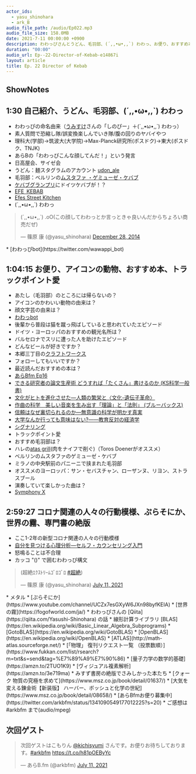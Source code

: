```yaml
---
actor_ids:
  - yasu_shinohara
  - ark_B
audio_file_path: /audio/Ep022.mp3
audio_file_size: 158.0MB
date: 2021-7-11 00:00:00 +0900
description: わわっぴさんとうどん、毛羽部、(´,,•ω•,,`) わわっ、お便り、おすすめ本、ドイツ観光、トラックポイント愛、専門書の絶版などについて話しました。
duration: "00:00"
audio_url: Ep--22-Director-of-Kebab-e14867i
layout: article
title: Ep. 22 Director of Kebab
---
```


## ShowNotes 

## 1:30 自己紹介、うどん、毛羽部、(´,,•ω•,,`) わわっ

* わわっぴの命名由来（[うみすけ](https://twitter.com/umiske)さんの「しのぴー」＋(´,,•ω•,,`) わわっ）
* 素人質問で恐縮し隊/誤変換楽しんでいき隊/腹の回りのヤバイやつ
* 理科大(学部)→筑波大(大学院)→Max-Planck研究所(ポスドク)→東大(ポスドク、TNJK)
* あらBの「わわっぴこんな顔してんだ！」という発言
* 日高屋会、サイゼ会
* うどん：麺スタグラムのアカウント [udon_ale](https://www.instagram.com/udon_ale/?hl=ja)
* 毛羽部：ベルリンの[ムスタファ ・ゲミューゼ・ケバブ](https://tripnote.jp/germany/berlin-mustafas-gemuse-kebab)
* [ケバブグランプリ](https://www.nrg.co.jp/nikkenlease/turkish-festival/)にドイツケバブが！？
* [EFE KEBAB](https://tabelog.com/tokyo/A1319/A131906/13204092/)
* [Efes Street Kitchen](https://tabelog.com/saitama/A1102/A110205/11054604/)
* (´,,•ω•,,`) わわっ
<blockquote class="twitter-tweet"><p lang="ja" dir="ltr">(´,,•ω•,,`) .oO(この顔してわわっとか言っときゃ良いんだからちょろい商売だぜ)</p>&mdash; 篠原 康 (@yasu_shinohara) <a href="https://twitter.com/yasu_shinohara/status/549015901702750208?ref_src=twsrc%5Etfw">December 28, 2014</a></blockquote> <script async src="https://platform.twitter.com/widgets.js" charset="utf-8"></script>
* [わわっぴbot](https://twitter.com/wawappi_bot)

## 1:04:15 お便り、アイコンの動物、おすすめ本、トラックポイント愛

* あたし（毛羽部）のところには帰らないの？
* アイコンのかわいい動物の由来は？
* 顔文字芸の由来は？
* [わわっbot](https://twitter.com/wawabot)
* 後輩から普段は猫を蹴っ飛ばしていると思われていたエピソード
* ドイツ・ヨーロッパのおすすめの観光名所は？
* バルセロナでスリに遭った人を助けたエピソード
* どんなビールが好きですか？
* 本郷三丁目の[クラフトワークス](https://craftworks.owst.jp/)
* フォローしてもいいですか？
* 最近読んだおすすめの本は？
* [あらBfm Ep16](https://anchor.fm/arkbfm/episodes/Ep--16-Torture-Bezos-by-piling-lots-of-Kindle-tablets-on-his-lap-evjktm)
* [できる研究者の論文生産術 どうすれば「たくさん」書けるのか (KS科学一般書)](https://amzn.to/3AQmvy8)
* [文化がヒトを進化させた―人類の繁栄と〈文化-遺伝子革命〉](https://amzn.to/3e3T164)
* [作曲の科学　美しい音楽を生み出す「理論」と「法則」 (ブルーバックス)](https://amzn.to/3wwybTh)
* [信頼はなぜ裏切られるのか―無意識の科学が明かす真実](https://amzn.to/3hWaUVx)
* [大学なんか行っても意味はない?――教育反対の経済学](https://amzn.to/3hWVQqx)
* [シグナリング](https://ja.wikipedia.org/wiki/%E3%82%B7%E3%82%B0%E3%83%8A%E3%83%AA%E3%83%B3%E3%82%B0)
* トラックポイント愛
* おすすめ毛羽部は？
* ハレの[atas grill](https://restaurantguru.com/Atas-Grill-Halle-Saale)(肉をナイフで削ぐ)（Toros Doenerがオススメ）
* ベルリンのムスタファのゲミューゼ・ケバブ
* ミラノの中央駅前のパニーニで挟まれた毛羽部
* オススメのヨーロッパ：サン・セバスチャン、ローザンヌ、リヨン、ストラスブール
* 演奏していて楽しかった曲は？
* [Symphony X](http://www.symphonyx.com/site/)

## 2:59:27 コロナ関連の人々の行動模様、ぷらそにか、世界の霧、専門書の絶版

* ここ1-2年の新型コロナ関連の人々の行動模様
* [自分を見つける心理分析―セルフ・カウンセリング入門](https://amzn.to/3e6dxD3)
* 怒鳴ることは不合理
* カッコ "()" で囲むわわっぴ構文
<blockquote class="twitter-tweet"><p lang="ja" dir="ltr">(超絶ｴｸｽﾄﾘｰﾑｺﾞﾛｺﾞﾛ <a href="https://twitter.com/hashtag/%E8%B6%85%E7%B5%B6?src=hash&amp;ref_src=twsrc%5Etfw">#超絶</a>)</p>&mdash; 篠原 康 (@yasu_shinohara) <a href="https://twitter.com/yasu_shinohara/status/1414026872556429312?ref_src=twsrc%5Etfw">July 11, 2021</a></blockquote> <script async src="https://platform.twitter.com/widgets.js" charset="utf-8"></script>
* メタル
* [ぷらそにか](https://www.youtube.com/channel/UCZx7esGXyW6JXn98byfKEIA)
* [世界の霧](https://fogofworld.com/ja/)
* わわっぴさんの [Qiita](https://qiita.com/Yasushi-Shinohara) の話
* 線形計算ライブラリ [BLAS](https://en.wikipedia.org/wiki/Basic_Linear_Algebra_Subprograms)
* [GotoBLAS](https://en.wikipedia.org/wiki/GotoBLAS)
* [OpenBLAS](https://en.wikipedia.org/wiki/OpenBLAS)
* [ATLAS](http://math-atlas.sourceforge.net/)
* [「物理」 復刊リクエスト一覧 （投票数順）](https://www.fukkan.com/list/rsearch?m=txt&s=send&tag=%E7%89%A9%E7%90%86)
* [量子力学の数学的基礎](https://amzn.to/2TUO1K9)
* [ヴィジュアル複素解析](https://amzn.to/3e719ma)
* みすず書房の絶版でさみしかった本たち
* [クォーク 物質の究極を求めて](https://www.msz.co.jp/book/detail/01637/)
* [大気を変える錬金術【新装版】 ハーバー、ボッシュと化学の世紀](https://www.msz.co.jp/book/detail/08658/)
* [あらBfmお便り募集中](https://twitter.com/arkbfm/status/1341090549177012225?s=20)
* ご感想は #arkbfm まで(audio/mpeg)

## 次回ゲスト

<blockquote class="twitter-tweet"><p lang="ja" dir="ltr">次回ゲストはこもりん <a href="https://twitter.com/kichisyumi?ref_src=twsrc%5Etfw">@kichisyumi</a> さんです。お便りお待ちしております。<a href="https://twitter.com/hashtag/arkbfm?src=hash&amp;ref_src=twsrc%5Etfw">#arkbfm</a> <a href="https://t.co/h81pOEByYc">https://t.co/h81pOEByYc</a></p>&mdash; あらB.fm (@arkbfm) <a href="https://twitter.com/arkbfm/status/1414169348659318787?ref_src=twsrc%5Etfw">July 11, 2021</a></blockquote> <script async src="https://platform.twitter.com/widgets.js" charset="utf-8"></script>
